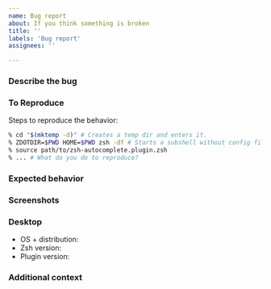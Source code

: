 ```yaml
---
name: Bug report
about: If you think something is broken
title: ''
labels: 'Bug report'
assignees: ''

---
```


### Describe the bug
<!-- A clear and concise description of what the bug is. -->

### To Reproduce
Steps to reproduce the behavior:

<!-- If you are not able to reproduce it by running `zsh -df` and sourcing the plugin manually, it
means there that the issue is caused by something in your local config file(s). Temporarily comment
out or remove sections of your config and restart `zsh` until you narrow down exactly what is
causing the issue. -->

```sh
% cd "$(mktemp -d)" # Creates a temp dir and enters it.
% ZDOTDIR=$PWD HOME=$PWD zsh -df # Starts a subshell without config files.
% source path/to/zsh-autocomplete.plugin.zsh
% ... # What do you do to reproduce?
```

### Expected behavior
<!-- A clear and concise description of what you expected to happen. -->

### Screenshots
<!-- If applicable, add screenshots to help explain your problem. -->

### Desktop
 - OS + distribution: <!-- e.g. Arch Linux 2019.07.01 -->
 - Zsh version: <!-- `echo $ZSH_VERSION` -->
 - Plugin version: <!-- git commit hash -->

### Additional context
<!-- Add any other context about the problem here. -->
